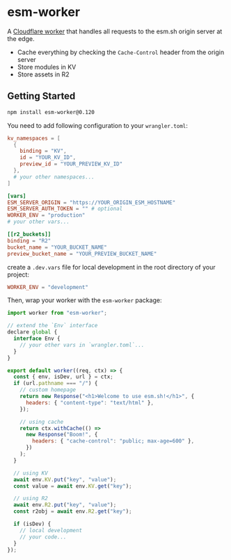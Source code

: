 # esm-worker

A [Cloudflare worker](https://www.cloudflare.com/products/workers) that handles all requests to the esm.sh origin server at
the edge.

- Cache everything by checking the `Cache-Control` header from the origin server
- Store modules in KV
- Store assets in R2

## Getting Started

```bash
npm install esm-worker@0.120
```

You need to add following configuration to your `wrangler.toml`:

```toml
kv_namespaces = [
  {
    binding = "KV",
    id = "YOUR_KV_ID",
    preview_id = "YOUR_PREVIEW_KV_ID"
  },
  # your other namespaces...
]

[vars]
ESM_SERVER_ORIGIN = "https://YOUR_ORIGIN_ESM_HOSTNAME"
ESM_SERVER_AUTH_TOKEN = "" # optional
WORKER_ENV = "production"
# your other vars...

[[r2_buckets]]
binding = "R2"
bucket_name = "YOUR_BUCKET_NAME"
preview_bucket_name = "YOUR_PREVIEW_BUCKET_NAME"
```

create a `.dev.vars` file for local development in the root directory of your
project:

```toml
WORKER_ENV = "development"
```

Then, wrap your worker with the `esm-worker` package:

```js
import worker from "esm-worker";

// extend the `Env` interface
declare global {
  interface Env {
    // your other vars in `wrangler.toml`...
  }
}

export default worker((req, ctx) => {
  const { env, isDev, url } = ctx;
  if (url.pathname === "/") {
    // custom homepage
    return new Response("<h1>Welcome to use esm.sh!</h1>", {
      headers: { "content-type": "text/html" },
    });

    // using cache
    return ctx.withCache(() =>
      new Response("Boom!", {
        headers: { "cache-control": "public; max-age=600" },
      })
    );
  }

  // using KV
  await env.KV.put("key", "value");
  const value = await env.KV.get("key");

  // using R2
  await env.R2.put("key", "value");
  const r2obj = await env.R2.get("key");

  if (isDev) {
    // local development
    // your code...
  }
});
```
